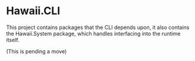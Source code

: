 # Hawaii.CLI

This project contains packages that the CLI depends upon, it also contains
the Hawaii.System package, which handles interfacing into the runtime itself.

(This is pending a move)
